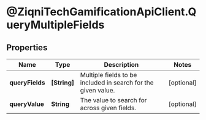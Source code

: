# @ZiqniTechGamificationApiClient.QueryMultipleFields

## Properties

Name | Type | Description | Notes
------------ | ------------- | ------------- | -------------
**queryFields** | **[String]** | Multiple fields to be included in search for the given value. | [optional] 
**queryValue** | **String** | The value to search for across given fields. | [optional] 


